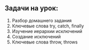 ## Задачи на урок:

1. Разбор домашнего задания
2. Ключевые слова try, catch, finally
3. Изучение иерархии исключений
4. Создание исключений
5. Ключевые слова throw, throws







